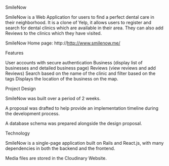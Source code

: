 SmileNow

SmileNow is a Web Application for users to find a perfect dental care in their neighborhood. It is a clone of Yelp, it allows users to register and search for  dental clinics which are available in their area. They can also add Reviews to the clinics which they have visited.


SmileNow Home page: http://http://www.smilenow.me/

Features

User accounts with secure authentication
Business (display list of businesses and detailed business page)
Reviews (view reviews and add Reviews)
Search based on the name of the clinic and filter based on the tags
Displays the location of the business on the map.

Project Design

SmileNow was built over a period of 2 weeks.

A proposal was drafted to help provide an implementation timeline during the development process.

A database schema was prepared alongside the design proposal.

Technology

SmileNow is a single-page application built on Rails and React.js, with many dependencies in both the backend and the frontend.


Media files are stored in the Cloudinary Website.
